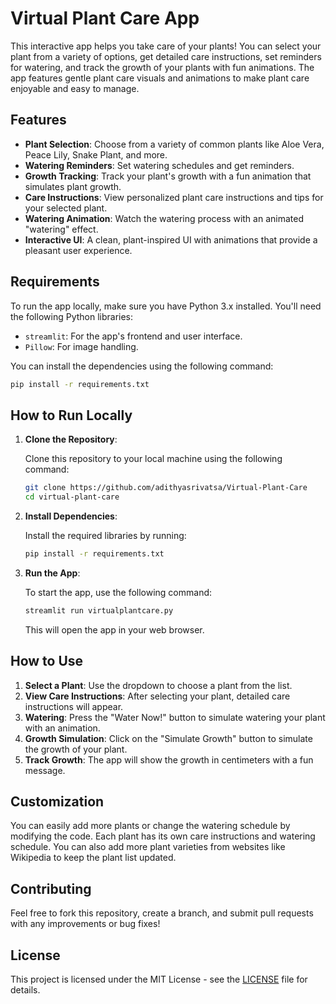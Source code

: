 # Virtual Plant Care App

This interactive app helps you take care of your plants! You can select your plant from a variety of options, get detailed care instructions, set reminders for watering, and track the growth of your plants with fun animations. The app features gentle plant care visuals and animations to make plant care enjoyable and easy to manage.

## Features

- **Plant Selection**: Choose from a variety of common plants like Aloe Vera, Peace Lily, Snake Plant, and more.
- **Watering Reminders**: Set watering schedules and get reminders.
- **Growth Tracking**: Track your plant's growth with a fun animation that simulates plant growth.
- **Care Instructions**: View personalized plant care instructions and tips for your selected plant.
- **Watering Animation**: Watch the watering process with an animated "watering" effect.
- **Interactive UI**: A clean, plant-inspired UI with animations that provide a pleasant user experience.

## Requirements

To run the app locally, make sure you have Python 3.x installed. You'll need the following Python libraries:

- `streamlit`: For the app's frontend and user interface.
- `Pillow`: For image handling.

You can install the dependencies using the following command:

```bash
pip install -r requirements.txt
```

## How to Run Locally

1. **Clone the Repository**:
   
   Clone this repository to your local machine using the following command:

   ```bash
   git clone https://github.com/adithyasrivatsa/Virtual-Plant-Care
   cd virtual-plant-care
   ```

2. **Install Dependencies**:

   Install the required libraries by running:

   ```bash
   pip install -r requirements.txt
   ```

3. **Run the App**:

   To start the app, use the following command:

   ```bash
   streamlit run virtualplantcare.py
   ```

   This will open the app in your web browser.

## How to Use

1. **Select a Plant**: Use the dropdown to choose a plant from the list.
2. **View Care Instructions**: After selecting your plant, detailed care instructions will appear.
3. **Watering**: Press the "Water Now!" button to simulate watering your plant with an animation.
4. **Growth Simulation**: Click on the "Simulate Growth" button to simulate the growth of your plant.
5. **Track Growth**: The app will show the growth in centimeters with a fun message.

## Customization

You can easily add more plants or change the watering schedule by modifying the code. Each plant has its own care instructions and watering schedule. You can also add more plant varieties from websites like Wikipedia to keep the plant list updated.

## Contributing

Feel free to fork this repository, create a branch, and submit pull requests with any improvements or bug fixes!

## License

This project is licensed under the MIT License - see the [LICENSE](LICENSE) file for details.
```
